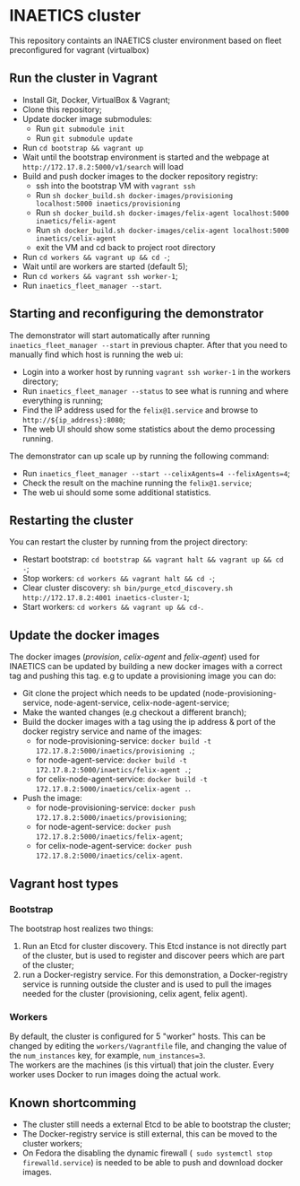 # INAETICS cluster

This repository containts an INAETICS cluster environment based on fleet preconfigured for vagrant (virtualbox)

## Run the cluster in Vagrant

* Install Git, Docker, VirtualBox & Vagrant;
* Clone this repository;
* Update docker image submodules:
	* Run `git submodule init`
	* Run `git submodule update`
* Run `cd bootstrap && vagrant up`
* Wait until the bootstrap environment is started and the webpage at `http://172.17.8.2:5000/v1/search` will load
* Build and push docker images to the docker repository registry:
    * ssh into the bootstrap VM with `vagrant ssh`
    * Run `sh docker_build.sh docker-images/provisioning localhost:5000 inaetics/provisioning`
    * Run `sh docker_build.sh docker-images/felix-agent localhost:5000 inaetics/felix-agent`
    * Run `sh docker_build.sh docker-images/celix-agent localhost:5000 inaetics/celix-agent`
    * exit the VM and cd back to project root directory
* Run `cd workers && vagrant up && cd -`;
* Wait until are workers are started (default 5);
* Run `cd workers && vagrant ssh worker-1`;
* Run `inaetics_fleet_manager --start`.

## Starting and reconfiguring the demonstrator

The demonstrator will start automatically after running `inaetics_fleet_manager --start` in previous chapter. 
After that you need to manually find which host is running the web ui:

* Login into a worker host by running `vagrant ssh worker-1` in the workers directory;
* Run `inaetics_fleet_manager --status` to see what is running and where everything is running;
* Find the IP address used for the `felix@1.service` and browse to `http://${ip_address}:8080`;
* The web UI should show some statistics about the demo processing running.

The demonstrator can up scale up by running the following command:

* Run `inaetics_fleet_manager --start --celixAgents=4 --felixAgents=4`;
* Check the result on the machine running the `felix@1.service`;
* The web ui should some some additional statistics.

## Restarting the cluster

You can restart the cluster by running from the project directory:

* Restart bootstrap: `cd bootstrap && vagrant halt && vagrant up && cd -`;
* Stop workers: `cd workers && vagrant halt && cd -`;
* Clear cluster discovery: `sh bin/purge_etcd_discovery.sh http://172.17.8.2:4001 inaetics-cluster-1`;
* Start workers: `cd workers && vagrant up && cd-`.

## Update the docker images 

The docker images (*provision*, *celix-agent* and *felix-agent*) used for INAETICS can be updated by building a new docker images with a correct tag and pushing this tag. e.g to update a provisioning image you can do:

* Git clone the project which needs to be updated (node-provisioning-service, node-agent-service, celix-node-agent-service;
* Make the wanted changes (e.g checkout a different branch);
* Build the docker images with a tag using the ip address & port of the docker registry service and name of the images:
	* for node-provisioning-service: `docker build -t 172.17.8.2:5000/inaetics/provisioning .`;
	* for node-agent-service: `docker build -t 172.17.8.2:5000/inaetics/felix-agent .`;
	* for celix-node-agent-service: `docker build -t 172.17.8.2:5000/inaetics/celix-agent .`.
* Push the image:
	* for node-provisioning-service: `docker push 172.17.8.2:5000/inaetics/provisioning`;
	* for node-agent-service: `docker push 172.17.8.2:5000/inaetics/felix-agent`;
	* for celix-node-agent-service: `docker push 172.17.8.2:5000/inaetics/celix-agent`.

## Vagrant host types

### Bootstrap 

The bootstrap host realizes two things:

1. Run an Etcd for cluster discovery. This Etcd instance is not directly part of the cluster, but is used to register and discover peers which are part of the cluster;
2. run a Docker-registry service. For this demonstration, a Docker-registry service is running outside the cluster and is used to pull the images needed for the cluster (provisioning, celix agent, felix agent).

### Workers 

By default, the cluster is configured for 5 "worker" hosts. This can be changed by editing the `workers/Vagrantfile` file, and changing the value of the `num_instances` key, for example, `num_instances=3`.   
The workers are the machines (is this virtual) that join the cluster. Every worker uses Docker to run images doing the actual work. 

## Known shortcomming

* The cluster still needs a external Etcd to be able to bootstrap the cluster;
* The Docker-registry service is still external, this can be moved to the cluster workers;
* On Fedora the disabling the dynamic firewall (` sudo systemctl stop firewalld.service`) is needed to be able to push and download docker images.

